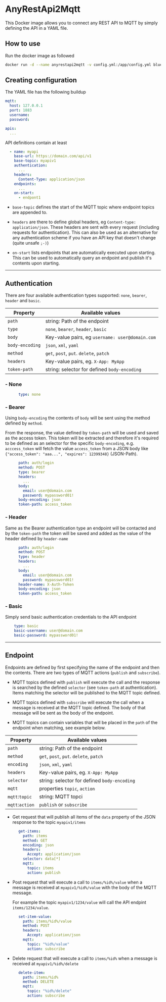 # AnyRestApi2Mqtt
This Docker image allows you to connect any REST API to MQTT by simply defining the API in a YAML file.

## How to use
Run the docker image as followed
```bash
docker run -d --name anyrestapi2mqtt -v config.yml:/app/config.yml bluewalk/anyrestapi2mqtt
```

## Creating configuration
The YAML file has the following buildup
```yaml
mqtt:
  host: 127.0.0.1
  port: 1883
  username:
  password:

apis:
  ...
```

API definitions contain at least
```yaml
  - name: myapi
    base-url: https://domain.com/api/v1
    base-topic: myapiv1
    authentication:
      ...
    headers:
      Content-Type: application/json
    endpoints:
      ...
    on-start:
      - endpont1
```

* `base-topic` defines the start of the MQTT topic where endpoint topics are appended to.

* `headers` are there to define global headers, eg `Content-type: application/json`. These headers are sent with every request (including requests for authentication). This can also be used as an alternative for any authentication scheme if you have an API key that doesn't change (quite unsafe `;-)`)

* `on-start` lists endpoints that are automatically executed upon starting. This can be used to automatically query an endpoint and publish it's contents upon starting.

---

## Authentication
There are four available authentication types supported: `none`, `bearer`, `header` and `basic`.

|Property|Available values|
|--|--|
|`path`|string: Path of the endpoint|
|`type`|`none`, `bearer`, `header`, `basic`|
|`body`|Key-value pairs, eg `username: user@domain.com`|
|`body-encoding`|`json`, `xml`, `yaml`|
|`method`|`get`, `post`, `put`. `delete`, `patch`|
|`headers`|Key-value pairs, eg. `X-App: MyApp`|
|`token-path`|string: selector for defined `body-encoding`|

### - None
```yaml
      type: none
```

### - Bearer
Using `body-encoding` the contents of `body` will be sent using the method defined by `method`.

From the response, the value defined by `token-path` will be used and saved as the access token. This token will be extracted and therefore it's required to be defined as an selector for the specific `body-encoding`, e.g. `acccess_token` will fetch the value `access_token` from a JSON body like `{"access_token": "aaa...", "expires": 12399348}` (JSON-Path).

```yaml
      path: auth/login
      method: POST
      type: bearer
      headers:
        ...
      body:
        email: user@domain.com
        password: mypassword01!
      body-encoding: json
      token-path: access_token
```

### - Header
Same as the Bearer authentication type an endpoint will be contacted and by the `token-path` the token will be saved and added as the value of the header defined by `header-name`
```yaml
      path: auth/login
      method: POST
      type: header
      headers:
        ...
      body:
        email: user@domain.com
        password: mypassword01!
      header-name: X-Auth-Token
      body-encoding: json
      token-path: access_token
```

### - Basic
Simply send basic authentication credentials to the API endpoint
```yaml
    type: basic
    basic-username: user@domain.com
    basic-password: mypassword01!
```

---

## Endpoint
Endpoints are defined by first specifying the name of the endpoint and then the contents. There are two types of MQTT actions (`publish` and `subscribe`).

* MQTT topics defined with `publish` will execute the call and the response is searched by the defined `selector` (see `token-path` at authentication). Items matching the selector will be published to the MQTT topic defined.

* MQTT topics defined with `subscribe` will execute the call when a message is received at the MQTT topic defined. The body of that message will be sent as the body of the endpoint.

* MQTT topics can contain variables that will be placed in the `path` of the endpoint when matching, see example below.

|Property|Available values|
|--|--|
|`path`|string: Path of the endpoint|
|`method`|`get`, `post`, `put`. `delete`, `patch`|
|`encoding`|`json`, `xml`, `yaml`|
|`headers`|Key-value pairs, eg. `X-App: MyApp`|
|`selector`|string: selector for defined `body-encoding`|
|`mqtt`|properties `topic`, `action`|
|`mqtt`:`topic`|string: MQTT topci|
|`mqtt`:`action`|`publish` or `subscribe`

* Get request that will publish all items of the `data` property of the JSON response to the topic `myapiv1/items`
```yaml
      get-items:
        path: items
        method: GET
        encoding: json
        headers:
          Accept: application/json
        selector: data[*]
        mqtt:
          topic: items
          action: publish
```

* Post request that will execute a call to `items/%id%/value` when a message is received at `myapiv1/%id%/value` with the body of the MQTT message.

  For example the topic `myapiv1/1234/value` will call the API endpint `items/1234/value`.
```yaml
      set-item-value:
        path: items/%id%/value
        method: POST
        headers:
          Accept: application/json
        mqtt:
          topic: "%id%/value"
          action: subscribe
```

* Delete request that will execute a call to `items/%id%` when a message is received at `myapiv1/%id%/delete`
```yaml
      delete-item:
        path: items/%id%
        method: DELETE
        mqtt:
          topic: "%id%/delete"
          action: subscribe
```